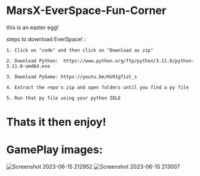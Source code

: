 # MarsX-EverSpace-Fun-Corner
this is an easter egg!


steps to download EverSpace! :

    1. Click on "code" and then click on "Download as zip"

    2. Download Python:  https://www.python.org/ftp/python/3.11.0/python-3.11.0-amd64.exe
    
    3. Download PyGame: https://youtu.be/HiR1gfizC_s
    
    4. Extract the repo's zip and open folders until you find a py file
    
    5. Run that py file using your python IDLE
    
# Thats it then enjoy!

# GamePlay images: 

![Screenshot 2023-06-15 212952](https://github.com/spacesaicodes1234/MarsX-EverSpace-Fun-Corner-/assets/101946066/67f6f6a2-96bc-44a9-a029-4584948dbad6)
![Screenshot 2023-06-15 213007](https://github.com/spacesaicodes1234/MarsX-EverSpace-Fun-Corner-/assets/101946066/d8d98786-0f86-4b12-91e0-edc90ea76a01)
